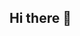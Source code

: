 ## Hi there 👋

<!--
**MarshallHarmon/MarshallHarmon** is a ✨ _special_ ✨ repository because its `README.md` (this file) appears on your GitHub profile.

Here are some ideas to get you started:

- 🔭 I’m currently working on **Homework**
- 🌱 I’m currently learning _Data Science, Linear Algebra, Discrete Math, and Japanese._
- 👯 I’m looking to collaborate on _Python Labs and Homework_
- 🤔 I’m looking for help with **Coding**
- 💬 Ask me about ...
- 📫 How to reach me: email: mkharmon97@gmail.com
- 😄 Pronouns: He/him
- ⚡ Fun fact: I like to surf!
-->
